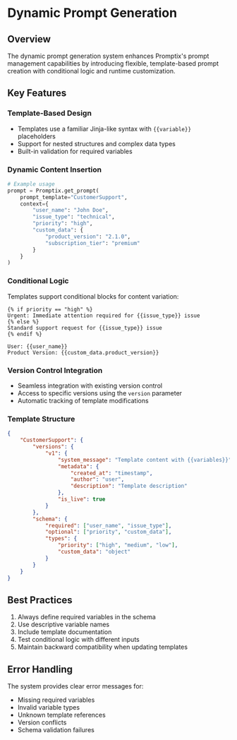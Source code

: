 # Dynamic Prompt Generation

## Overview
The dynamic prompt generation system enhances Promptix's prompt management capabilities by introducing flexible, template-based prompt creation with conditional logic and runtime customization.

## Key Features

### Template-Based Design
- Templates use a familiar Jinja-like syntax with `{{variable}}` placeholders
- Support for nested structures and complex data types
- Built-in validation for required variables

### Dynamic Content Insertion
```python
# Example usage
prompt = Promptix.get_prompt(
    prompt_template="CustomerSupport",
    context={
        "user_name": "John Doe",
        "issue_type": "technical",
        "priority": "high",
        "custom_data": {
            "product_version": "2.1.0",
            "subscription_tier": "premium"
        }
    }
)
```

### Conditional Logic
Templates support conditional blocks for content variation:
```
{% if priority == "high" %}
Urgent: Immediate attention required for {{issue_type}} issue
{% else %}
Standard support request for {{issue_type}} issue
{% endif %}

User: {{user_name}}
Product Version: {{custom_data.product_version}}
```

### Version Control Integration
- Seamless integration with existing version control
- Access to specific versions using the `version` parameter
- Automatic tracking of template modifications

### Template Structure
```json
{
    "CustomerSupport": {
        "versions": {
            "v1": {
                "system_message": "Template content with {{variables}}",
                "metadata": {
                    "created_at": "timestamp",
                    "author": "user",
                    "description": "Template description"
                },
                "is_live": true
            }
        },
        "schema": {
            "required": ["user_name", "issue_type"],
            "optional": ["priority", "custom_data"],
            "types": {
                "priority": ["high", "medium", "low"],
                "custom_data": "object"
            }
        }
    }
}
```

## Best Practices
1. Always define required variables in the schema
2. Use descriptive variable names
3. Include template documentation
4. Test conditional logic with different inputs
5. Maintain backward compatibility when updating templates

## Error Handling
The system provides clear error messages for:
- Missing required variables
- Invalid variable types
- Unknown template references
- Version conflicts
- Schema validation failures
